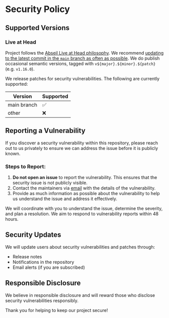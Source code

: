 # Security Policy

## Supported Versions

### Live at Head

Project follows the
[Abseil Live at Head philosophy](https://abseil.io/about/philosophy#upgrade-support).
We recommend
[updating to the latest commit in the `main` branch as often as possible](https://github.com/abseil/abseil-cpp/blob/master/FAQ.md#what-is-live-at-head-and-how-do-i-do-it).
We do publish occasional semantic versions, tagged with
`v${major}.${minor}.${patch}` (e.g. `v1.16.0`).


We release patches for security vulnerabilities. The following are currently supported:

| Version      | Supported          |
| ------------ | ------------------ |
| main branch  | :white_check_mark: |
| other        | :x:                |

## Reporting a Vulnerability

If you discover a security vulnerability within this repository, please reach out to us privately to ensure we can address the issue before it is publicly known.

### Steps to Report:

1. **Do not open an issue** to report the vulnerability. This ensures that the security issue is not publicly visible.
2. Contact the maintainers via [email](mailto:dzimitriy@gmail.com) with the details of the vulnerability.
3. Provide as much information as possible about the vulnerability to help us understand the issue and address it effectively.

We will coordinate with you to understand the issue, determine the severity, and plan a resolution. We aim to respond to vulnerability reports within 48 hours.

## Security Updates

We will update users about security vulnerabilities and patches through:

- Release notes
- Notifications in the repository
- Email alerts (if you are subscribed)

## Responsible Disclosure

We believe in responsible disclosure and will reward those who disclose security vulnerabilities responsibly. 

Thank you for helping to keep our project secure!

